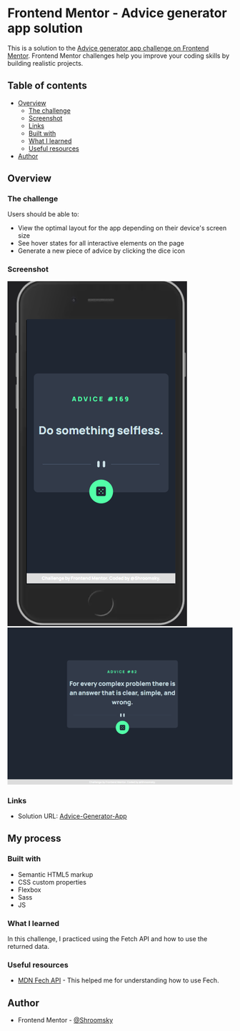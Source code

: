 # Frontend Mentor - Advice generator app solution

This is a solution to the [Advice generator app challenge on Frontend Mentor](https://www.frontendmentor.io/challenges/advice-generator-app-QdUG-13db). Frontend Mentor challenges help you improve your coding skills by building realistic projects.

## Table of contents

- [Overview](#overview)
  - [The challenge](#the-challenge)
  - [Screenshot](#screenshot)
  - [Links](#links)
  - [Built with](#built-with)
  - [What I learned](#what-i-learned)
  - [Useful resources](#useful-resources)
- [Author](#author)

## Overview

### The challenge

Users should be able to:

- View the optimal layout for the app depending on their device's screen size
- See hover states for all interactive elements on the page
- Generate a new piece of advice by clicking the dice icon

### Screenshot

![Mobile_view](./Screenshot_1.png)
![Destop_view](./Screenshot_2.png)

### Links

- Solution URL: [Advice-Generator-App](https://advice-generator-slip-api.netlify.app/)

## My process

### Built with

- Semantic HTML5 markup
- CSS custom properties
- Flexbox
- Sass
- JS

### What I learned

In this challenge, I practiced using the Fetch API and how to use the returned data.

### Useful resources

- [MDN Fech API](https://developer.mozilla.org/en-US/docs/Web/API/Fetch_API) - This helped me for understanding how to use Fech.

## Author

- Frontend Mentor - [@Shroomsky](https://www.frontendmentor.io/profile/Shroomsky)
